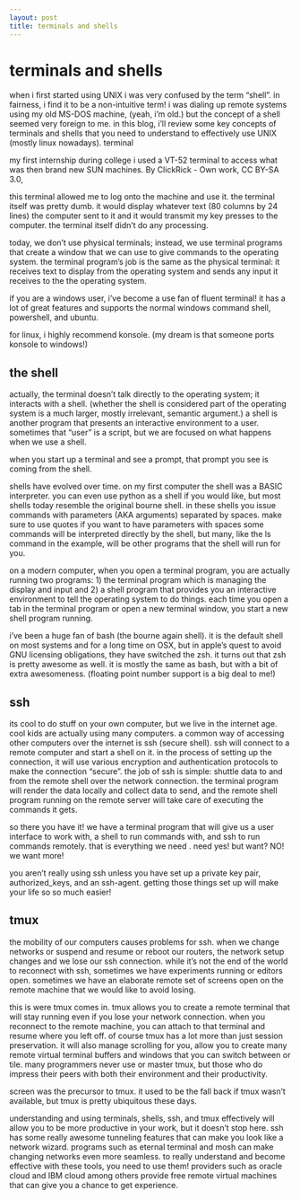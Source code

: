 ```yaml
---
layout: post
title: terminals and shells
---
```


# terminals and shells

when i first started using UNIX i was very confused by the term “shell”. in fairness, i find it to be a non-intuitive term! i was dialing up remote systems using my old MS-DOS machine, (yeah, i’m old.) but the concept of a shell seemed very foreign to me. in this blog, i’ll review some key concepts of terminals and shells that you need to understand to effectively use UNIX (mostly linux nowadays).
terminal

my first internship during college i used a VT-52 terminal to access what was then brand new SUN machines.
By ClickRick - Own work, CC BY-SA 3.0, 

this terminal allowed me to log onto the machine and use it. the terminal itself was pretty dumb. it would display whatever text (80 columns by 24 lines) the computer sent to it and it would transmit my key presses to the computer. the terminal itself didn’t do any processing.

today, we don’t use physical terminals; instead, we use terminal programs that create a window that we can use to give commands to the operating system. the terminal program’s job is the same as the physical terminal: it receives text to display from the operating system and sends any input it receives to the the operating system.

if you are a windows user, i’ve become a use fan of fluent terminal! it has a lot of great features and supports the normal windows command shell, powershell, and ubuntu.

for linux, i highly recommend konsole. (my dream is that someone ports konsole to windows!)

## the shell

actually, the terminal doesn’t talk directly to the operating system; it interacts with a shell. (whether the shell is considered part of the operating system is a much larger, mostly irrelevant, semantic argument.) a shell is another program that presents an interactive environment to a user. sometimes that “user” is a script, but we are focused on what happens when we use a shell.

when you start up a terminal and see a prompt, that prompt you see is coming from the shell.

shells have evolved over time. on my first computer the shell was a BASIC interpreter. you can even use python as a shell if you would like, but most shells today resemble the original bourne shell. in these shells you issue commands with parameters (AKA arguments) separated by spaces. make sure to use quotes if you want to have parameters with spaces   some commands will be interpreted directly by the shell, but many, like the ls command in the example, will be other programs that the shell will run for you.

on a modern computer, when you open a terminal program, you are actually running two programs: 1) the terminal program which is managing the display and input and 2) a shell program that provides you an interactive environment to tell the operating system to do things. each time you open a tab in the terminal program or open a new terminal window, you start a new shell program running.

i’ve been a huge fan of bash (the bourne again shell). it is the default shell on most systems and for a long time on OSX, but in apple’s quest to avoid GNU licensing obligations, they have switched the zsh. it turns out that zsh is pretty awesome as well. it is mostly the same as bash, but with a bit of extra awesomeness. (floating point number support is a big deal to me!)

## ssh

its cool to do stuff on your own computer, but we live in the internet age. cool kids are actually using many computers. a common way of accessing other computers over the internet is ssh (secure shell). ssh will connect to a remote computer and start a shell on it. in the process of setting up the connection, it will use various encryption and authentication protocols to make the connection “secure”. the job of ssh is simple: shuttle data to and from the remote shell over the network connection. the terminal program will render the data locally and collect data to send, and the remote shell program running on the remote server will take care of executing the commands it gets.

so there you have it! we have a terminal program that will give us a user interface to work with, a shell to run commands with, and ssh to run commands remotely. that is everything we need . need yes! but want? NO! we want more!

you aren’t really using ssh unless you have set up a private key pair, authorized_keys, and an ssh-agent. getting those things set up will make your life so so much easier!

## tmux

the mobility of our computers causes problems for ssh. when we change networks or suspend and resume or reboot our routers, the network setup changes and we lose our ssh connection. while it’s not the end of the world to reconnect with ssh, sometimes we have experiments running or editors open. sometimes we have an elaborate remote set of screens open on the remote machine that we would like to avoid losing.

this is were tmux comes in. tmux allows you to create a remote terminal that will stay running even if you lose your network connection. when you reconnect to the remote machine, you can attach to that terminal and resume where you left off. of course tmux has a lot more than just session preservation. it will also manage scrolling for you, allow you to create many remote virtual terminal buffers and windows that you can switch between or tile. many programmers never use or master tmux, but those who do impress their peers with both their environment and their productivity.

screen was the precursor to tmux. it used to be the fall back if tmux wasn’t available, but tmux is pretty ubiquitous these days.

understanding and using terminals, shells, ssh, and tmux effectively will allow you to be more productive in your work, but it doesn’t stop here. ssh has some really awesome tunneling features that can make you look like a network wizard. programs such as eternal terminal and mosh can make changing networks even more seamless. to really understand and become effective with these tools, you need to use them! providers such as oracle cloud and IBM cloud among others provide free remote virtual machines that can give you a chance to get experience.
